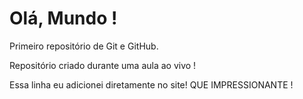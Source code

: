 # Olá, Mundo !
 Primeiro repositório de Git e GitHub.

 Repositório criado durante uma aula ao vivo !

 Essa linha eu adicionei diretamente no site! QUE IMPRESSIONANTE !

